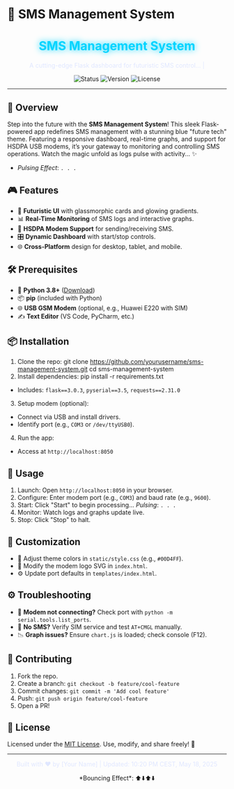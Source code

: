 # 🚀 SMS Management System

<div align="center">
  <h1 style="color: #00D4FF; text-shadow: 0 0 15px #00D4FF;">SMS Management System</h1>
  <p style="color: #E0E7FF;">A cutting-edge Flask dashboard for futuristic SMS control... <span style="animation: typing 3s steps(40, end) infinite;">|</span></p>
  <p>
    <img src="https://img.shields.io/badge/Status-Active-green?style=for-the-badge" alt="Status">
    <img src="https://img.shields.io/badge/Version-1.0-blue?style=for-the-badge" alt="Version">
    <img src="https://img.shields.io/badge/License-MIT-blueviolet?style=for-the-badge" alt="License">
  </p>
</div>

---

## 🌌 Overview

Step into the future with the **SMS Management System**! This sleek Flask-powered app redefines SMS management with a stunning blue "future tech" theme. Featuring a responsive dashboard, real-time graphs, and support for HSDPA USB modems, it’s your gateway to monitoring and controlling SMS operations. Watch the magic unfold as logs pulse with activity... ✨

- *Pulsing Effect*: `. . .`

## 🎮 Features

- 🔵 **Futuristic UI** with glassmorphic cards and glowing gradients.
- 📊 **Real-Time Monitoring** of SMS logs and interactive graphs.
- 📡 **HSDPA Modem Support** for sending/receiving SMS.
- 🎛️ **Dynamic Dashboard** with start/stop controls.
- 🌐 **Cross-Platform** design for desktop, tablet, and mobile.

## 🛠 Prerequisites

- 🐍 **Python 3.8+** ([Download](https://www.python.org/))
- 📦 **pip** (included with Python)
- 🌐 **USB GSM Modem** (optional, e.g., Huawei E220 with SIM)
- ✍️ **Text Editor** (VS Code, PyCharm, etc.)

## 📦 Installation

1. Clone the repo:
git clone https://github.com/yourusername/sms-management-system.git cd sms-management-system
2. Install dependencies:
pip install -r requirements.txt
- Includes: `flask==3.0.3`, `pyserial==3.5`, `requests==2.31.0`

3. Setup modem (optional):
- Connect via USB and install drivers.
- Identify port (e.g., `COM3` or `/dev/ttyUSB0`).

4. Run the app:
- Access at `http://localhost:8050`

## 🚀 Usage

1. Launch: Open `http://localhost:8050` in your browser.
2. Configure: Enter modem port (e.g., `COM3`) and baud rate (e.g., `9600`).
3. Start: Click "Start" to begin processing... *Pulsing*: `. . .`
4. Monitor: Watch logs and graphs update live.
5. Stop: Click "Stop" to halt.

## 🎨 Customization

- 🔧 Adjust theme colors in `static/style.css` (e.g., `#00D4FF`).
- 🌟 Modify the modem logo SVG in `index.html`.
- ⚙️ Update port defaults in `templates/index.html`.

## ⚙ Troubleshooting

- 🔴 **Modem not connecting?** Check port with `python -m serial.tools.list_ports`.
- 📵 **No SMS?** Verify SIM service and test `AT+CMGL` manually.
- 📉 **Graph issues?** Ensure `chart.js` is loaded; check console (F12).

## 🤝 Contributing

1. Fork the repo.
2. Create a branch: `git checkout -b feature/cool-feature`
3. Commit changes: `git commit -m 'Add cool feature'`
4. Push: `git push origin feature/cool-feature`
5. Open a PR!

## 📜 License

Licensed under the [MIT License](LICENSE). Use, modify, and share freely! 🚀

---

<div align="center">
<p style="color: #E0E7FF;">Built with ❤️ by [Your Name] | Updated: 10:20 PM CEST, May 18, 2025</p>
<p>*Bouncing Effect*: ⬆️⬇️⬆️⬇️</p>
</div>

<style>
@keyframes typing {
 from { width: 0; }
 to { width: 100%; }
}
</style>
